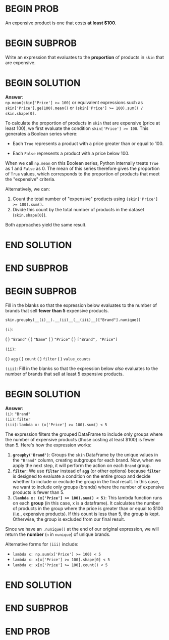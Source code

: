 # BEGIN PROB

An expensive product is one that costs **at least \$100**.

# BEGIN SUBPROB

Write an expression that evaluates to the
**proportion** of products in `skin` that are expensive.

# BEGIN SOLUTION
**Answer**:  
`np.mean(skin['Price'] >= 100)` or equivalent expressions such as `skin['Price'].ge(100).mean()` or `(skin['Price'] >= 100).sum() / skin.shape[0]`.

To calculate the proportion of products in `skin` that are expensive (price at least 100), we first evaluate the condition `skin['Price'] >= 100`. This generates a Boolean series where:

- Each `True` represents a product with a price greater than or equal to 100.

- Each `False` represents a product with a price below 100.

When we call `np.mean` on this Boolean series, Python internally treats `True` as 1 and `False` as 0. The mean of this series therefore gives the proportion of `True` values, which corresponds to the proportion of products that meet the "expensive" criteria.

Alternatively, we can:
1. Count the total number of "expensive" products using `(skin['Price'] >= 100).sum()`.
2. Divide this count by the total number of products in the dataset (`skin.shape[0]`).

Both approaches yield the same result.

# END SOLUTION

# END SUBPROB

# BEGIN SUBPROB

Fill in the blanks so that the expression below evaluates to the number
of brands that sell **fewer than 5** expensive products.

    skin.groupby(__(i)__).__(ii)__(__(iii)__)["Brand"].nunique()

`(i)`:

( ) `"Brand"`
( ) `"Name"`
( ) `"Price"`
( ) `["Brand", "Price"]`

`(ii)`:

( ) `agg`
( ) `count`
( ) `filter`
( ) `value_counts`

`(iii)`: Fill in the blanks so that the expression below *also* evaluates to the
number of brands that sell at least 5 expensive products.

# BEGIN SOLUTION

**Answer**:  
`(i)`: `"Brand"`  
`(ii)`: `filter`  
`(iii)`: `lambda x: (x['Price'] >= 100).sum() < 5`

The expression filters the grouped DataFrame to include only groups where the number of expensive products (those costing at least $100) is fewer than 5. Here's how the expression works:

1. **`groupby('Brand')`**: Groups the `skin` DataFrame by the unique values in the `"Brand"` column, creating subgroups for each brand. Now, when we apply the next step, it will perform the action on each `Brand` group. 
2. **`filter`**: We use **`filter`** instead of **`agg`** (or other options) because **`filter`** is designed to evaluate a condition on the entire group and decide whether to include or exclude the group in the final result. In this case, we want to include only groups (brands) where the number of expensive products is fewer than 5. 
3. **`(lambda x: (x['Price'] >= 100).sum() < 5)`**: This lambda function runs on each **group** (in this case, x is a dataframe). It calculates the number of products in the group where the price is greater than or equal to $100 (i.e., expensive products). If this count is less than 5, the group is kept. Otherwise, the group is excluded from our final result. 

Since we have an `.nunique()` at the end of our original expression, we will return the **number** (`n` in `nunique`) of unique brands. 

Alternative forms for `(iii)` include:  
- `lambda x: np.sum(x['Price'] >= 100) < 5`  
- `lambda x: x[x['Price'] >= 100].shape[0] < 5`  
- `lambda x: x[x['Price'] >= 100].count() < 5`

# END SOLUTION

# END SUBPROB

# END PROB
